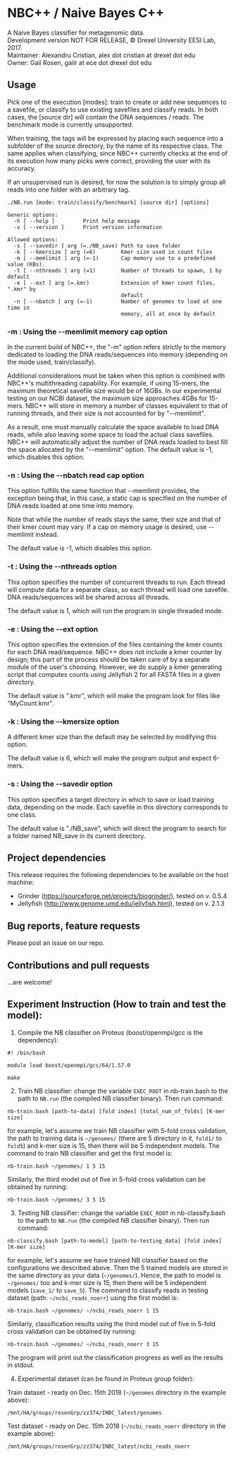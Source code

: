 # NBC++ / Naive Bayes C++
A Naive Bayes classifier for metagenomic data.  
Development version NOT FOR RELEASE, © Drexel University EESI Lab, 2017.  
Maintainer: Alexandru Cristian, alex dot cristian at drexel dot edu  
Owner: Gail Rosen, gailr at ece dot drexel dot edu  

## Usage
Pick one of the execution [modes]: train to create or add new sequences to a savefile, or classify to use existing savefiles and classify reads. In both cases, the [source dir] will contain the DNA sequences / reads. The benchmark mode is currently unsupported.

When training, the tags will be expressed by placing each sequence into a subfolder of the source directory, by the name of its respective class. The same applies when classifying, since NBC++ currently checks at the end of its execution how many picks were correct, providing the user with its accuracy.

If an unsupervised run is desired, for now the solution is to simply group all reads into one folder with an arbitrary tag.
```
./NB.run [mode: train/classify/benchmark] [source dir] [options]

Generic options:
  -h [ --help ]         Print help message
  -v [ --version ]      Print version information

Allowed options:
  -s [ --savedir ] arg (=./NB_save) Path to save folder
  -k [ --kmersize ] arg (=6)        Kmer size used in count files
  -m [ --memlimit ] arg (=-1)       Cap memory use to a predefined value (KBs).
  -t [ --nthreads ] arg (=1)        Number of threads to spawn, 1 by default
  -e [ --ext ] arg (=.kmr)          Extension of kmer count files, ".kmr" by
                                    default
  -n [ --nbatch ] arg (=-1)         Number of genomes to load at one time in
                                    memory, all at once by default
```

### -m : Using the --memlimit memory cap option
In the current build of NBC++, the "-m" option refers strictly to the memory dedicated to loading the DNA reads/sequences into memory (depending on the mode used, train/classify).

Additional considerations must be taken when this option is combined with NBC++'s multithreading capability. For example, if using 15-mers, the maximum theoretical savefile size would be of 16GBs. In our experimental testing on our NCBI dataset, the maximum size approaches 4GBs for 15-mers. NBC++ will store in memory a number of classes equivalent to that of running threads, and their size is not accounted for by "--memlimit".

As a result, one must manually calculate the space available to load DNA reads, while also leaving some space to load the actual class savefiles. NBC++ will automatically adjust the number of DNA reads loaded to best fill the space allocated by the "--memlimit" option.
The default value is -1, which disables this option.

### -n : Using the --nbatch read cap option
This option fulfills the same function that --memlimit provides, the exception being that, in this case, a static cap is specified on the number of DNA reads loaded at one time into memory.

Note that while the number of reads stays the same, their size and that of their kmer count may vary. If a cap on memory usage is desired, use --memlimit instead.

The default value is -1, which disables this option.

### -t : Using the --nthreads option
This option specifies the number of concurrent threads to run. Each thread will compute data for a separate class, so each thread will load one savefile. DNA reads/sequences will be shared across all threads.

The default value is 1, which will run the program in single threaded mode.

### -e : Using the --ext option
This option specifies the extension of the files containing the kmer counts for each DNA read/sequence. NBC++ does not include a kmer counter by design; this part of the process should be taken care of by a separate module of the user's choosing. However, we do supply a kmer generating script that computes counts using Jellyfish 2 for all FASTA files in a given directory.

The default value is ".kmr", which will make the program look for files like "MyCount.kmr".

### -k : Using the --kmersize option
A different kmer size than the default may be selected by modifying this option.

The default value is 6, which will make the program output and expect 6-mers.

### -s : Using the --savedir option
This option specifies a target directory in which to save or load training data, depending on the mode. Each savefile in this directory corresponds to one class.

The default value is "./NB_save", which will direct the program to search for a folder named NB_save in its current directory.

## Project dependencies
This release requires the following dependencies to be available on the host machine:
- Grinder (https://sourceforge.net/projects/biogrinder/), tested on v. 0.5.4
- Jellyfish (http://www.genome.umd.edu/jellyfish.html), tested on v. 2.1.3

## Bug reports, feature requests
Please post an issue on our repo.

## Contributions and pull requests
...are welcome!

## Experiment Instruction (How to train and test the model):
1. Compile the NB classifier on Proteus (boost/openmpi/gcc is the dependency):
```
#! /bin/bash

module load boost/openmpi/gcc/64/1.57.0

make
```
2. Train NB classifier:
change the variable `EXEC_ROOT` in nb-train.bash to the path to `NB.run` (the compiled NB classifier binary). Then run command:
```
nb-train.bash [path-to-data] [fold index] [total_num_of_folds] [K-mer size]
```
for example, let's assume we train NB classifier with 5-fold cross validation, the path to training data is `~/genomes/` (there are 5 directory in it, `fold1/` to `fold5`) and k-mer size is 15, then there will be 5 independent models. The command to train NB classifier and get the first model is:
```
nb-train.bash ~/genomes/ 1 5 15
```
Similarly, the third model out of five in 5-fold cross validation can be obtained by running:
```
nb-train.bash ~/genomes/ 3 5 15
```
3. Testing NB classifier:
change the variable `EXEC_ROOT` in nb-classify.bash to the path to `NB.run` (the compiled NB classifier binary). Then run command:
```
nb-classify.bash [path-to-model] [path-to-testing_data] [fold index] [K-mer size]
```
for example, let's assume we have trained NB classifier based on the configurations we described above. Then the 5 trained models are stored in the same directory as your data (`~/genomes/`). Hence, the path to model is `~/genomes/` too and k-mer size is 15, then there will be 5 independent models (`save_1/` to `save_5`). The command to classify reads in testing dataset (path: `~/ncbi_reads_noerr`) using the first model is:
```
nb-train.bash ~/genomes/ ~/ncbi_reads_noerr 1 15
```
Similarly, classification results using the third model out of five in 5-fold cross validation can be obtained by running:
```
nb-train.bash ~/genomes/ ~/ncbi_reads_noerr 3 15
```
The program will print out the classification progress as well as the results in stdout.

4. Experimental dataset (can be found in Proteus group folder):

Train dataset - ready on Dec. 15th 2018 (`~/genomes` directory in the example above):
```
/mnt/HA/groups/rosenGrp/zz374/INBC_latest/genomes
```
Test dataset - ready on Dec. 15th 2018  (`~/ncbi_reads_noerr` directory in the example above):
```
/mnt/HA/groups/rosenGrp/zz374/INBC_latest/ncbi_reads_noerr
```

